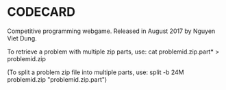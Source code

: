 # CODECARD

Competitive programming webgame. Released in August 2017 by Nguyen Viet Dung.

To retrieve a problem with multiple zip parts, use: cat problemid.zip.part* > problemid.zip

(To split a problem zip file into multiple parts, use: split -b 24M problemid.zip "problemid.zip.part")
